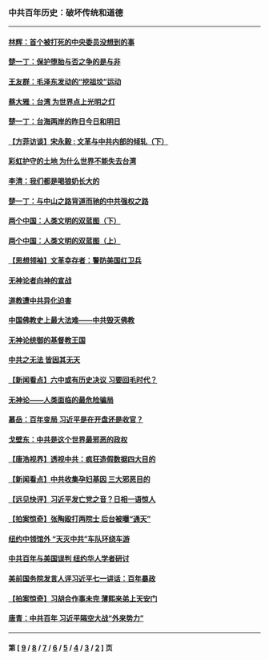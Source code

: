 ### 中共百年历史：破坏传统和道德
---
#### [林辉：首个被打死的中央委员没想到的事](../../pages/nf1176114/n13987400.md?05270430) 
#### [楚一丁：保护堕胎与否之争的是与非](../../pages/nf1176114/n13815642.md?05270430) 
#### [王友群：毛泽东发动的“挖祖坟”运动](../../pages/nf1176114/n13723639.md?05270430) 
#### [蔡大雅：台湾 为世界点上光明之灯](../../pages/nf1176114/n13531530.md?05270430) 
#### [楚一丁：台海两岸的昨日今日和明日](../../pages/nf1176114/n13531468.md?05270430) 
#### [【方菲访谈】宋永毅 : 文革与中共内部的倾轧（下）](../../pages/nf1176114/n13486836.md?05270430) 
#### [彩虹护守的土地 为什么世界不能失去台湾](../../pages/nf1176114/n13476849.md?05270430) 
#### [李清：我们都是喝狼奶长大的](../../pages/nf1176114/n13471478.md?05270430) 
#### [楚一丁：与中山之路背道而驰的中共强权之路](../../pages/nf1176114/n13437270.md?05270430) 
#### [两个中国：人类文明的双蓝图（下）](../../pages/nf1176114/n13423132.md?05270430) 
#### [两个中国：人类文明的双蓝图（上）](../../pages/nf1176114/n13422687.md?05270430) 
#### [【思想领袖】文革幸存者：警防美国红卫兵](../../pages/nf1176114/n13339289.md?05270430) 
#### [无神论者向神的宣战](../../pages/nf1176114/n13281535.md?05270430) 
#### [道教遭中共异化迫害](../../pages/nf1176114/n13281463.md?05270430) 
#### [中国佛教史上最大法难——中共毁灭佛教](../../pages/nf1176114/n13281397.md?05270430) 
#### [无神论统御的基督教王国](../../pages/nf1176114/n13281280.md?05270430) 
#### [中共之无法 皆因其无天](../../pages/nf1176114/n13281088.md?05270430) 
#### [【新闻看点】六中或有历史决议 习要回毛时代？](../../pages/nf1176114/n13222895.md?05270430) 
#### [无神论——人类面临的最危险骗局](../../pages/nf1176114/n13196137.md?05270430) 
#### [慕岳：百年变局 习近平是在开盘还是收官？](../../pages/nf1176114/n13206516.md?05270430) 
#### [戈壁东：中共是这个世界最邪恶的政权](../../pages/nf1176114/n13085641.md?05270430) 
#### [【唐浩视界】透视中共：疯狂造假数据四大目的](../../pages/nf1176114/n13080590.md?05270430) 
#### [【新闻看点】中共收集孕妇基因 三大邪恶目的](../../pages/nf1176114/n13077182.md?05270430) 
#### [【远见快评】习近平发亡党之音？日相一语惊人](../../pages/nf1176114/n13074809.md?05270430) 
#### [【拍案惊奇】张陶殴打两院士 后台被曝“通天”](../../pages/nf1176114/n13070496.md?05270430) 
#### [纽约中领馆外 “天灭中共”车队环绕车游](../../pages/nf1176114/n13070693.md?05270430) 
#### [中共百年与美国误判 纽约华人学者研讨](../../pages/nf1176114/n13067969.md?05270430) 
#### [美前国务院发言人评习近平七一讲话：百年暴政](../../pages/nf1176114/n13066986.md?05270430) 
#### [【拍案惊奇】习胡合作事未完 薄熙来弟上天安门](../../pages/nf1176114/n13065867.md?05270430) 
#### [唐青：中共百年 习近平隔空大战“外来势力”](../../pages/nf1176114/n13065976.md?05270430) 

---
#### 第 [ [9](./9.md?05270430) / [8](./8.md?05270430) / [7](./7.md?05270430) / [6](./6.md?05270430) / [5](./5.md?05270430) / [4](./4.md?05270430) / [3](./3.md?05270430) / [2](./2.md?05270430) ] 页
